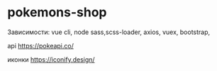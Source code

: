 # pokemons-shop
 Зависимости: vue cli, node sass,scss-loader, axios, vuex, bootstrap, 

 api https://pokeapi.co/

 иконки https://iconify.design/ 
